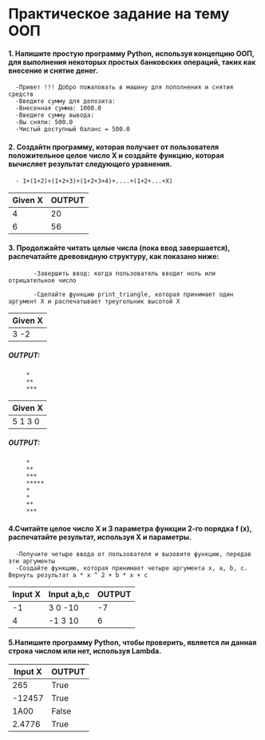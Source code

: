 # Практическое задание на тему ООП

#### 1. Напишите простую программу Python, используя концепцию ООП, для выполнения некоторых простых банковских операций, таких как внесение и снятие денег.

      -Привет !!! Добро пожаловать в машину для пополнения и снятия средств
      -Введите сумму для депозита:
      -Внесенная сумма: 1000.0
      -Введите сумму вывода:
      -Вы сняли: 500.0
      -Чистый доступный баланс = 500.0

#### 2. Создайтн программу, которая получает от пользователя положительное целое число X и создайте функцию, которая вычисляет результат следующего уравнения.
      - 1+(1+2)+(1+2+3)+(1+2+3+4)+....+(1+2+...+X)

| Given X | OUTPUT |
|   ---   | --- |
| 4 | 20 |
| 6 | 56 |
                    

#### 3. Продолжайте читать целые числа (пока ввод завершается), распечатайте древовидную структуру, как показано ниже:

           -Завершить ввод: когда пользователь вводит ноль или отрицательное число

           -Сделайте функцию print_triangle, которая принимает один аргумент X и распечатывает треугольник высотой X


| Given X |
|   ---   |
| 3 -2 |
##### OUTPUT:
         *
         **
         ***

| Given X |
|   ---   |
| 5 1 3 0 |
##### OUTPUT:
         *
         **
         ***
         *****
         *
         *
         **
         ***



#### 4.Считайте целое число X и 3 параметра функции 2-го порядка f (x), распечатайте результат, используя X и параметры.
      -Получите четыре ввода от пользователя и вызовите функцию, передав эти аргументы
      -Создайте функцию, которая принимает четыре аргумента x, a, b, c. Вернуть результат a * x ^ 2 + b * x + c

| Input X | Input a,b,c | OUTPUT |
|   ---   |   ---  | --- |
| -1 | 3 0 -10 | -7 |
| 4 | -1 3 10 | 6 |

#### 5.Напишите программу Python, чтобы проверить, является ли данная строка числом или нет, используя Lambda.
      
| Input X | OUTPUT |
|   ---   | --- |
| 265 | True |
| -12457 | True |
| 1A00 | False |
| 2.4776 | True |

